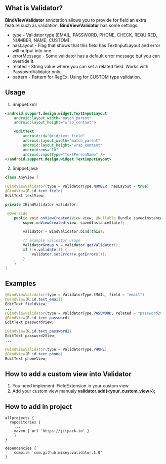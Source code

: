 ## What is Validator? 
**BindViewValidator** annotation allows you to provide for field an extra feature such as validation. **BindViewValidator** has some settings: 
* type - Validator type (EMAIL, PASSWORD, PHONE, CHECK, REQUIRED, NUMBER, NAME, CUSTOM).
* hasLayout - Flag that shows that this field has TextInputLayout and error will output into one.
* errorMessage - Some validator has a default error message but you can override it.
* related - String value where you can set a related field. Works with PassowrdValidator only.
* pattern - Pattern for RegEx. Using for CUSTOM type validation.

## Usage 

1) Snippet.xml
``` XML
<android.support.design.widget.TextInputLayout
	android:layout_width="match_parent"
	android:layout_height="wrap_content">

	<EditText
		android:id="@+id/text_field"
		android:layout_width="match_parent"
		android:layout_height="wrap_content"
		android:ems="10"
		android:inputType="textPersonName" />
</android.support.design.widget.TextInputLayout>

```
2) Snippet.java
``` Java
class AnyView {

@BindViewValidator(type = ValidatorType.NUMBER, hasLayout = true)
@BindView(R.id.text_field)
EditText textView;

private IBindValidator validator;

 @Override
    public void onViewCreated(View view, @Nullable Bundle savedInstanceState) {
        super.onViewCreated(view, savedInstanceState);

        validator = BindValidator.bind(this);

        // example validator usage 
        ValidatorGroup v = validator.getValidator();
        if (!v.validate()) {
            validator.setError(v.getErrors());
        }
    }
}
```

## Examples
``` Java
@BindViewValidator(type = ValidatorType.EMAIL, field = "email")
@BindView(R.id.text_email)
EditText fieldView;
...
@BindViewValidator(type = ValidatorType.PASSWORD, related = "password2View")
@BindView(R.id.text_password)
EditText passwordView;

@BindView(R.id.text_password2)
EditText password2View;
...

@BindViewValidator(type = ValidatorType.PHONE)
@BindView(R.id.text_phone)
EditText phoneView;
```
## How to add a custom view into Validator
1) You need implement IFieldExtension in your custom view 
2) Add your custom view manualy **validator.add(<your_custom_view>);**

## How to add in project 
```
allprojects {
  repositories {
	...
	maven { url 'https://jitpack.io' }
	}
}

dependencies {
    compile 'com.github.mixey:validator:1.0'
}
```
